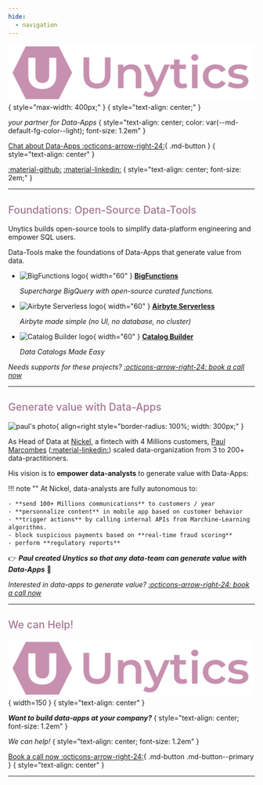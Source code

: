 ```yaml
---
hide:
  - navigation
---
```


<style>
h1 {
    display: none;
}

:root {
--md-primary-fg-color: #c790af!important;
--md-typeset-a-color: #a47791!important;
}

.admonition.note {
border-color: #c790af!important;
}

.md-button:hover {
border-color: #a47791!important;
background-color: #a47791!important;
}

h2 {
    color: var(--md-typeset-a-color);
    font-weight: 500!important;
}

</style>



![Unytics logo](assets/unytics_logo_and_name.svg){ style="max-width: 400px;" }
{ style="text-align: center;" }


*your partner for Data-Apps*
{ style="text-align: center; color: var(--md-default-fg-color--light); font-size: 1.2em" }

[Chat about Data-Apps :octicons-arrow-right-24:](https://calendar.app.google/zu54nNMHLVw7jYWy8){ .md-button }
{ style="text-align: center" }

[:material-github:](https://github.com/unytics/)
[:material-linkedin:](https://www.linkedin.com/company/unytics/)
{ style="text-align: center; font-size: 2em;" }

---


## Foundations: Open-Source Data-Tools


Unytics builds open-source tools to simplify data-platform engineering and empower SQL users.

Data-Tools make the foundations of Data-Apps that generate value from data.


<div class="grid cards" markdown>

-   ![BigFunctions logo](https://unytics.io/bigfunctions/assets/logo.png){ width="60" }
    **[BigFunctions](/bigfunctions/)**

    *Supercharge BigQuery with open-source curated functions.*

-   ![Airbyte Serverless logo](https://github.com/unytics/unytics/assets/111615732/484feaa8-6ba9-436c-aa67-741fb18a17be){ width="60" }
    **[Airbyte Serverless](https://github.com/unytics/airbyte_serverless)**

    *Airbyte made simple (no UI, no database, no cluster)*

-   ![Catalog Builder logo](https://github.com/unytics/unytics/assets/111615732/6edd2296-d0b1-4d35-86c6-a8c2499b287d){ width="60" }
    **[Catalog Builder](/catalog_builder/)**

    *Data Catalogs Made Easy*

</div>

*Needs supports for these projects?*
*[:octicons-arrow-right-24: book a call now](https://calendar.app.google/zu54nNMHLVw7jYWy8)*

---


## Generate value with Data-Apps


![paul's photo](https://cdn.prod.website-files.com/65538482a580fa3920393f87/66fa659a10b65f5ff1a6e7df_Paul-p-500.jpeg){ align=right style="border-radius: 100%; width: 300px;" }

As Head of Data at [Nickel](https://nickel.eu), a fintech with 4 Millions customers, [Paul Marcombes](https://www.linkedin.com/in/paul-marcombes/)  ([:material-linkedin:](https://www.linkedin.com/in/paul-marcombes/)) scaled data-organization from 3 to 200+ data-practitioners.

His vision is to **empower data-analysts** to generate value with Data-Apps:

!!! note ""
    At Nickel, data-analysts are fully autonomous to:

    - **send 100+ Millions communications** to customers / year
    - **personnalize content** in mobile app based on customer behavior
    - **trigger actions** by calling internal APIs from Marchine-Learning algorithms.
    - block suspicious payments based on **real-time fraud scoring**
    - perform **regulatory reports**

👉 ***Paul created Unytics so that any data-team can generate value with Data-Apps*** 🚀

*Interested in data-apps to generate value?*
*[:octicons-arrow-right-24: book a call now](https://calendar.app.google/zu54nNMHLVw7jYWy8)*


---

## We can Help!


![Unytics logo](assets/unytics_logo_and_name.svg){ width=150 }
{ style="text-align: center" }

***Want to build data-apps at your company?***
{ style="text-align: center; font-size: 1.2em" }

*We can help!*
{ style="text-align: center; font-size: 1.2em" }


[Book a call now :octicons-arrow-right-24:](https://calendar.app.google/zu54nNMHLVw7jYWy8){ .md-button .md-button--primary }
{ style="text-align: center" }


---



<br>